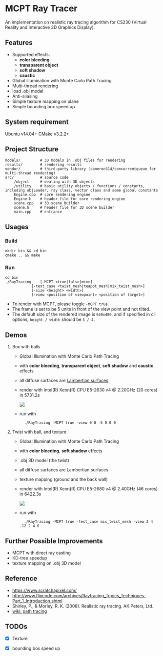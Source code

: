 # MCPT Ray Tracer
An implementation on realistic ray tracing algorithm for CS230 (Virtual Reality and Interactive 3D Graphics Display).


## Features
* Supported effects:
    * **color bleeding**
    * **transparent object**
    * **soft shadow**
    * **caustic**
* Global illumination with Monte Carlo Path Tracing
* Multi-thread rendering
* load .obj model
* Anti-aliasing
* Simple texture mapping on plane
* Simple bounding box speed up

## System requirement
Ubuntu v14.04+
CMake v3.2.2+

## Project Structure
```
models/ 		# 3D models in .obj files for rendering
results/ 		# rendering results
vendor/ 		# third-party library (cameron314/concurrentqueue for multi-thread rendering)
src/			# source code
	/object		# dealing with 3D objects
	/utility 	# basic utility objects / functions / constants, including objLoader, ray class, vector class and some global constants
 	Engine.cpp	# core rendering engine
 	Engine.h	# header file for core rendering engine
 	scene.cpp	# 3D scene builder
 	scene.h		# header file for 3D scene builder
 	main.cpp	# entrance 	
```

## Usages
### Build
```
mkdir bin && cd bin
cmake .. && make
```

### Run
```
cd bin
./RayTracing	[-MCPT <true|false|mix>] 
			[-test_case <twist_mesh|teapot_mesh|mix_twist_mesh>] 
			[-size <height> <width>] 
			[-view <position of viewpoint> <position of target>]
```
* To render with MCPT, please toggle `-MCPT true`.
* The frame is set to be 5 units in front of the view point and not tilted. 
* The default size of the rendered image is `640x480`, and if specified in cli options, `height / width` should be `3 / 4`.


## Demos
1. Box with balls
    * Global Illumination with Monte Carlo Path Tracing
    * with **color bleeding**, **transparent object**, **soft shadow** and **caustic** effects
    * all diffuse surfaces are [Lambertian surfaces](https://en.wikipedia.org/wiki/Lambertian_reflectance)
    * render with Intel(R) Xeon(R) CPU E5-2630 v4 @ 2.20GHz (20 cores) in 5731.2s
    
    	![](https://raw.githubusercontent.com/YurongYou/RayTracing/master/results/render_image_MCPT_highres.jpg?token=AM-ptWp2Mz87K9diVOlomkYMJkU9ndcRks5Y7ujlwA%3D%3D)
	* run with
			
			./RayTracing -MCPT true -view 0 0 -5 0 0 0
2. Twist with ball, and texture
	* Global Illumination with Monte Carlo Path Tracing
	* with **color bleeding**, **soft shadow** effects
	* .obj 3D model (the twist)
	* all diffuse surfaces are Lambertian surfaces
	* texture mapping (ground and the back wall)
	* render with Intel(R) Xeon(R) CPU E5-2680 v4 @ 2.40GHz (46 cores) in 6422.3s
		
		![](https://raw.githubusercontent.com/YurongYou/RayTracing/master/results/render_image_texture_obj.jpg)
	* run with
			
			./RayTracing -MCPT true -test_case mix_twist_mesh -view 2 4 -12 2 4 0
			
			
## Further Possible Improvements
* MCPT with direct ray casting
* KD-tree speedup
* texture mapping on .obj 3D model

## Reference
* https://www.scratchapixel.com/
* http://www.flipcode.com/archives/Raytracing_Topics_Techniques-Part_1_Introduction.shtml
* Shirley, P., & Morley, R. K. (2008). Realistic ray tracing. AK Peters, Ltd..
* [wiki: path tracing](https://en.wikipedia.org/wiki/Path_tracing)

## TODOs
* [x] Texture
* [x] bounding box speed up


